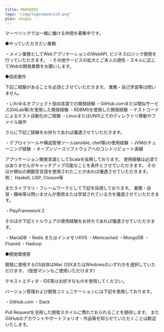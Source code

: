 ```yaml
---
title: MARVERIK 
logo: "/img/logo/maverick.png"
plan: shogun
---
```

マーベリックでは一緒に働ける仲間を募集中です。
 
●やっていただきたい業務
 
・メイン業務としてWebアプリケーションのWebAPI, ビジネスロジック開発を行っていただきます。
・その他サービスの拡大とご本人の適性・スキルに応じてWebの開発業務をお願いします。
 
●技術要件
 
下記ご経験があることを必須とさせていただきます。
業務・自己学習等は問いません。
 
・いわゆるオブジェクト指向言語での開発経験
・GitHub.comまたは類似サービス(GitLab等)を使用した開発経験
・RDBMSを使用した開発経験
・テストコードによるテスト自動化のご経験
・LinuxまたはUNIX上でのディレクトリ移動やファイル操作
 
さらに下記ご経験をお持ちであれば優遇させていただきます。
 
・デプロイツールや構成管理ツール(ansible, chef等)の使用経験
・JVMのチューニング経験
・オープンソースソフトウェアへのコントリビュート実績
 
アプリケーション開発言語としてScalaを採用しております。
使用経験は必須ではありませんがキャッチアップ可能なことを条件とさせていただきます。
そのほか類似の関数型言語を使用されたことがあれば優遇させていただきます。
例： Haskell, LISP, Closure等
 
またライブラリ・フレームワークとして下記を採用しております。
業務・自習・趣味等は問いませんが使用または学習されている方を優遇させていただきます。
 
・PlayFramework 2
 
そのほか下記ミドルウェアの使用経験をお持ちであれば優遇させていただきます。
 
・MariaDB
・Redis またはインメモリKVS
・Memcached
・MongoDB
・Fluentd
・Hadoop
 
●開発環境等
 
開発に使用するOS自体はMac OSXまたはWindowsのいずれかを選択していただけます。
(仮想マシンもご使用いただけます)
 
テキストエディタ・IDE等はお好きなものを使用してください。
 
バージョン管理および開発コミュニケーションには下記を使用しております。
 
・GitHub.com
・Slack
 
Pull Requestを活用した開発スタイルに慣れておられることを期待します。
またGitHubのアカウントやポートフォリオ・作品等を知らせていただくことは歓迎いたします。
